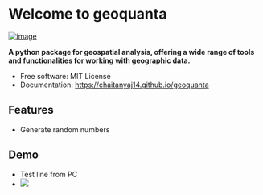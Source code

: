 # Welcome to geoquanta


[![image](https://img.shields.io/pypi/v/geoquanta.svg)](https://pypi.python.org/pypi/geoquanta)


**A python package for geospatial analysis, offering a wide range of tools and functionalities for working with geographic data.**


-   Free software: MIT License
-   Documentation: <https://chaitanyaj14.github.io/geoquanta>
    

## Features

-   Generate random numbers

## Demo
-  Test line from PC
-  ![](image_path)
